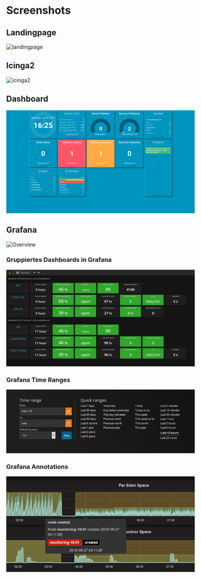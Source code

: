 Screenshots
===========


## Landingpage
![landingpage](../assets/monitoring-toolbox.gif)

## Icinga2
![icinga2](../assets/icinga2.gif)

## Dashboard
![dashboard](../assets/monitoring_3.png)

## Grafana
![Overview](../assets/grafana.gif)

### Gruppiertes Dashboards in Grafana
![grouped-dashboard](../assets/overview_grouped_by.png)

### Grafana Time Ranges
![Time Ranges](../assets/21-time-ranges.png)

### Grafana Annotations
![Annotation](../assets/22-annotations.png)
